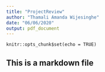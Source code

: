 ```yaml
---
title: "ProjectReview"
author: "Thamali Amanda Wijesinghe"
date: "06/06/2020"
output: pdf_document
---
```


```{r setup, include=FALSE}
knitr::opts_chunk$set(echo = TRUE)
```

## This is a markdown file



